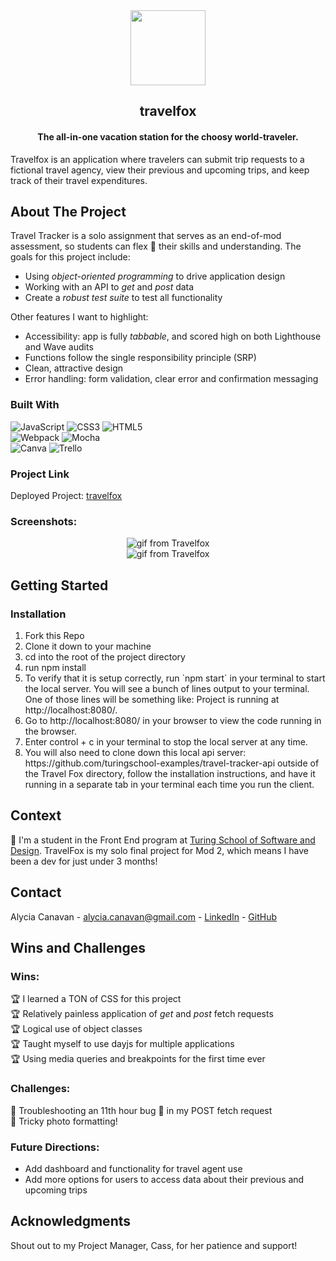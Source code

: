 

<div align="center">
<img src="https://user-images.githubusercontent.com/105533317/192172668-a944e3b7-136d-47b2-8f18-1b37540e765d.svg"  width="120" height="120">
</div>

  <h2 align="center">travelfox</h2>


  <h4 align="center">
    The all-in-one vacation station for the choosy world-traveler.
  </h4>

Travelfox is an application where travelers can submit trip requests to a fictional travel agency, view their previous and upcoming trips, and keep track of their travel expenditures. 

## About The Project
Travel Tracker is a solo assignment that serves as an end-of-mod assessment, so students can flex 💪 their skills and understanding. The goals for this project include:    
* Using _object-oriented programming_ to drive application design
* Working with an API to _get_ and _post_ data
* Create a _robust test suite_ to test all functionality

Other features I want to highlight:         
* Accessibility: app is fully _tabbable_, and scored high on both Lighthouse and Wave audits         
* Functions follow the single responsibility principle (SRP)     
* Clean, attractive design     
* Error handling: form validation, clear error and confirmation messaging      

### Built With

 ![JavaScript](https://img.shields.io/badge/javascript-%23323330.svg?style=for-the-badge&logo=javascript&logoColor=%23F7DF1E)
 ![CSS3](https://img.shields.io/badge/css3-%231572B6.svg?style=for-the-badge&logo=css3&logoColor=white)
 ![HTML5](https://img.shields.io/badge/html5-%23E34F26.svg?style=for-the-badge&logo=html5&logoColor=white)           
 ![Webpack](https://img.shields.io/badge/webpack-%238DD6F9.svg?style=for-the-badge&logo=webpack&logoColor=black)
 ![Mocha](https://img.shields.io/badge/-mocha-%238D6748?style=for-the-badge&logo=mocha&logoColor=white)           
 ![Canva](https://img.shields.io/badge/Canva-%2300C4CC.svg?style=for-the-badge&logo=Canva&logoColor=white)
 ![Trello](https://img.shields.io/badge/Trello-%23026AA7.svg?style=for-the-badge&logo=Trello&logoColor=white)         

### Project Link
Deployed Project: [travelfox](https://alyciacan.github.io/travel-fox/)

### Screenshots:          
<div align="center">
<img alt="gif from Travelfox" src="https://user-images.githubusercontent.com/105533317/192441604-db746ca9-1782-4ac5-861f-fa1d2b40b100.gif"></div>
<div align="center">
<img alt="gif from Travelfox" src="https://user-images.githubusercontent.com/105533317/192577608-dcc3e632-7ac3-430c-973a-e2dede77323c.gif"></div>



## Getting Started

### Installation
<ol>
  <li>Fork this Repo</li>
  <li>Clone it down to your machine</li>
  <li>cd into the root of the project directory</li>
  <li>run npm install</li>
  <li>To verify that it is setup correctly, run `npm start` in your terminal to start the local server. You will see a bunch of lines output to your terminal. One of those lines will be something like: Project is running at http://localhost:8080/.</li>
  <li>Go to http://localhost:8080/ in your browser to view the code running in the browser.</li>
  <li>Enter control + c in your terminal to stop the local server at any time.</li>
  <li>You will also need to clone down this local api server: https://github.com/turingschool-examples/travel-tracker-api outside of the Travel Fox directory, follow the installation instructions, and have it running in a separate tab in your terminal each time you run the client.</li>
</ol>

## Context
👋 I'm a student in the Front End program at [Turing School of Software and Design](https://frontend.turing.edu/). TravelFox is my solo final project for Mod 2, which means I have been a dev for just under 3 months!    

## Contact

Alycia Canavan - alycia.canavan@gmail.com - [LinkedIn](https://www.linkedin.com/in/alycia-canavan/) - [GitHub](https://github.com/alyciacan)


## Wins and Challenges
### Wins:    
🏆 I learned a TON of CSS for this project        
🏆 Relatively painless application of _get_ and _post_ fetch requests           
🏆 Logical use of object classes           
🏆 Taught myself to use dayjs for multiple applications         
🏆 Using media queries and breakpoints for the first time ever          


### Challenges:       
🤔 Troubleshooting an 11th hour bug 🐜 in my POST fetch request               
🤔 Tricky photo formatting!     

### Future Directions:         
* Add dashboard and functionality for travel agent use        
* Add more options for users to access data about their previous and upcoming trips        

## Acknowledgments         
Shout out to my Project Manager, Cass, for her patience and support!
